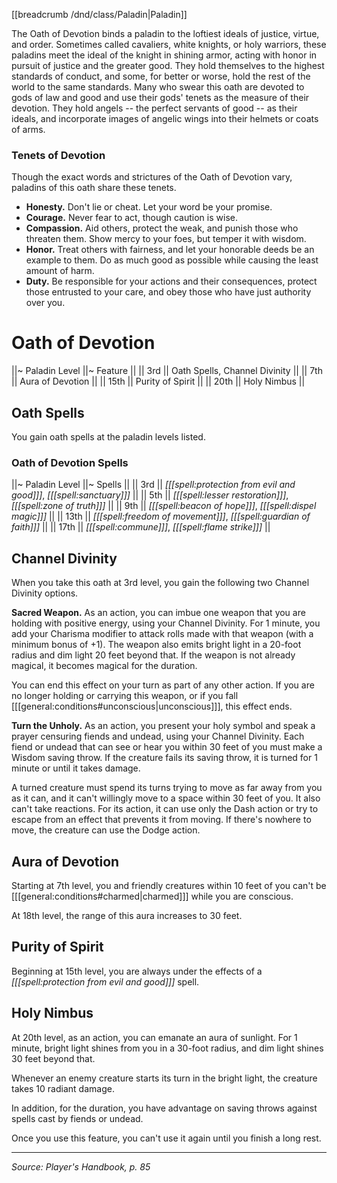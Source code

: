 [[breadcrumb /dnd/class/Paladin|Paladin]]

The Oath of Devotion binds a paladin to the loftiest ideals of justice, virtue, and order. Sometimes called cavaliers, white knights, or holy warriors, these paladins meet the ideal of the knight in shining armor, acting with honor in pursuit of justice and the greater good. They hold themselves to the highest standards of conduct, and some, for better or worse, hold the rest of the world to the same standards. Many who swear this oath are devoted to gods of law and good and use their gods' tenets as the measure of their devotion. They hold angels -- the perfect servants of good -- as their ideals, and incorporate images of angelic wings into their helmets or coats of arms.

### Tenets of Devotion

Though the exact words and strictures of the Oath of Devotion vary, paladins of this oath share these tenets.

* **Honesty.** Don't lie or cheat. Let your word be your promise.
* **Courage.** Never fear to act, though caution is wise.
* **Compassion.** Aid others, protect the weak, and punish those who threaten them. Show mercy to your foes, but temper it with wisdom.
* **Honor.** Treat others with fairness, and let your honorable deeds be an example to them. Do as much good as possible while causing the least amount of harm.
* **Duty.** Be responsible for your actions and their consequences, protect those entrusted to your care, and obey those who have just authority over you.

# Oath of Devotion

||~ Paladin Level ||~ Feature ||
|| 3rd || Oath Spells, Channel Divinity ||
|| 7th || Aura of Devotion ||
|| 15th || Purity of Spirit ||
|| 20th || Holy Nimbus ||

## Oath Spells

You gain oath spells at the paladin levels listed.

### Oath of Devotion Spells

||~ Paladin Level ||~ Spells ||
|| 3rd || *[[[spell:protection from evil and good]]]*, *[[[spell:sanctuary]]]* ||
|| 5th || *[[[spell:lesser restoration]]]*, *[[[spell:zone of truth]]]* ||
|| 9th || *[[[spell:beacon of hope]]]*, *[[[spell:dispel magic]]]* ||
|| 13th || *[[[spell:freedom of movement]]]*, *[[[spell:guardian of faith]]]* ||
|| 17th || *[[[spell:commune]]]*, *[[[spell:flame strike]]]* ||

## Channel Divinity

When you take this oath at 3rd level, you gain the following two Channel Divinity options.

**Sacred Weapon.** As an action, you can imbue one weapon that you are holding with positive energy, using your Channel Divinity. For 1 minute, you add your Charisma modifier to attack rolls made with that weapon (with a minimum bonus of +1). The weapon also emits bright light in a 20-foot radius and dim light 20 feet beyond that. If the weapon is not already magical, it becomes magical for the duration.

You can end this effect on your turn as part of any other action. If you are no longer holding or carrying this weapon, or if you fall [[[general:conditions#unconscious|unconscious]]], this effect ends.

**Turn the Unholy.** As an action, you present your holy symbol and speak a prayer censuring fiends and undead, using your Channel Divinity. Each fiend or undead that can see or hear you within 30 feet of you must make a Wisdom saving throw. If the creature fails its saving throw, it is turned for 1 minute or until it takes damage.

A turned creature must spend its turns trying to move as far away from you as it can, and it can't willingly move to a space within 30 feet of you. It also can't take reactions. For its action, it can use only the Dash action or try to escape from an effect that prevents it from moving. If there's nowhere to move, the creature can use the Dodge action.

## Aura of Devotion

Starting at 7th level, you and friendly creatures within 10 feet of you can't be [[[general:conditions#charmed|charmed]]] while you are conscious.

At 18th level, the range of this aura increases to 30 feet.

## Purity of Spirit

Beginning at 15th level, you are always under the effects of a *[[[spell:protection from evil and good]]]* spell.

## Holy Nimbus

At 20th level, as an action, you can emanate an aura of sunlight. For 1 minute, bright light shines from you in a 30-foot radius, and dim light shines 30 feet beyond that.

Whenever an enemy creature starts its turn in the bright light, the creature takes 10 radiant damage.

In addition, for the duration, you have advantage on saving throws against spells cast by fiends or undead.

Once you use this feature, you can't use it again until you finish a long rest.

----

*Source: Player's Handbook, p. 85*
